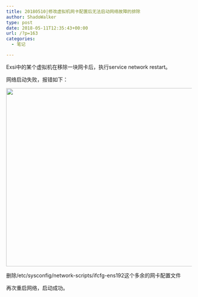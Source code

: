 ```yaml
---
title: 20180510|修改虚拟机网卡配置后无法启动网络故障的排除
author: ShadoWalker
type: post
date: 2018-05-11T12:35:43+00:00
url: /?p=163
categories:
  - 笔记

---
```

Exsi中的某个虚拟机在移除一块网卡后，执行service network restart。

网络启动失败，报错如下：

<img class="alignnone wp-image-164" src="http://192.168.1.8/wordpress/wp-content/uploads/2018/05/QQ截图20180511202636-300x134.jpg" alt="" width="1085" height="485" />

删除/etc/sysconfig/network-scripts/ifcfg-ens192这个多余的网卡配置文件

再次重启网络，启动成功。